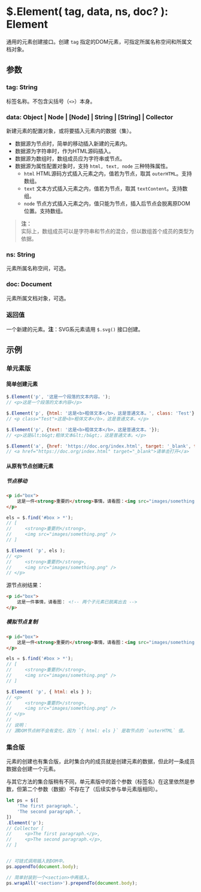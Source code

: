 # $.Element( tag, data, ns, doc? ): Element

通用的元素创建接口。创建 `tag` 指定的DOM元素，可指定所属名称空间和所属文档对象。


## 参数

### tag: String

标签名称。不包含尖括号（`<>`）本身。


### data: Object | Node | [Node] | String | [String] | Collector

新建元素的配置对象，或将要插入元素内的数据（集）。

- 数据源为节点时，简单的移动插入新建的元素内。
- 数据源为字符串时，作为HTML源码插入。
- 数据源为数组时，数组成员应为字符串或节点。
- 数据源为属性配置对象时，支持 `html, text, node` 三种特殊属性。
    - `html` HTML源码方式插入元素之内，值若为节点，取其 `outerHTML`。支持数组。
    - `text` 文本方式插入元素之内，值若为节点，取其 `textContent`。支持数组。
    - `node` 节点方式插入元素之内，值只能为节点，插入后节点会脱离原DOM位置。支持数组。

> **注：**<br>
> 实际上，数组成员可以是字符串和节点的混合，但以数组首个成员的类型为依据。


### ns: String

元素所属名称空间，可选。


### doc: Document

元素所属文档对象，可选。


### 返回值

一个新建的元素。**注**：SVG系元素请用 `$.svg()` 接口创建。


## 示例

### 单元素版

#### 简单创建元素

```js
$.Element('p', '这是一个段落的文本内容。');
// <p>这是一个段落的文本内容</p>

$.Element('p', {html: '这是<b>粗体文本</b>，这是普通文本。', class: 'Test'});
// <p class="Test">这是<b>粗体文本</b>，这是普通文本。</p>

$.Element('p', {text: '这是<b>粗体文本</b>，这是普通文本。'});
// <p>这是&lt;b&gt;粗体文本&lt;/b&gt;，这是普通文本。</p>

$.Element('a', {href: 'https://doc.org/index.html', target: '_blank', text: '请单击打开'});
// <a href="https://doc.org/index.html" target="_blank">请单击打开</a>
```


#### 从原有节点创建元素

##### 节点移动

```html
<p id="box">
    这是一件<strong>重要的</strong>事情，请看图：<img src="images/something.png" />
</p>
```

```js
els = $.find('#box > *');
// [
//     <strong>重要的</strong>,
//     <img src="images/something.png" />
// ]

$.Element( 'p', els );
// <p>
//     <strong>重要的</strong>,
//     <img src="images/something.png" />
// </p>
```

源节点树结果：

```html
<p id="box">
    这是一件事情，请看图： <!-- 两个子元素已脱离出去 -->
</p>
```


##### 模拟节点复制

```html
<p id="box">
    这是一件<strong>重要的</strong>事情，请看图：<img src="images/something.png" />
</p>
```

```js
els = $.find('#box > *');
// [
//     <strong>重要的</strong>,
//     <img src="images/something.png" />
// ]

$.Element( 'p', { html: els } );
// <p>
//     <strong>重要的</strong>,
//     <img src="images/something.png" />
// </p>
//
// 说明：
// 源DOM节点树不会有变化，因为 `{ html: els }` 是取节点的 `outerHTML` 值。
```


### 集合版

元素的创建也有集合版，此时集合内的成员就是创建元素的数据，但此时一条成员数据会创建一个元素。

与其它方法的集合版稍有不同，单元素版中的首个参数（标签名）在这里依然是参数，但第二个参数（数据）不存在了（后续实参与单元素版相同）。

```js
let ps = $([
    'The first paragraph.',
    'The second paragraph.',
])
.Element('p');
// Collector [
//     <p>The first paragraph.</p>,
//     <p>The second paragraph.</p>,
// ]


// 可链式调用插入到DOM中。
ps.appendTo(document.body);

// 简单封装到一个<section>中再插入。
ps.wrapAll('<section>').prependTo(document.body);
```

